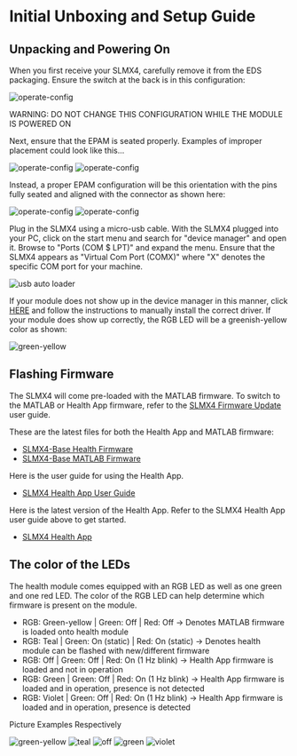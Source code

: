 # Initial Unboxing and Setup Guide

## Unpacking and Powering On
When you first receive your SLMX4, carefully remove it from the EDS packaging.
Ensure the switch at the back is in this configuration:

![operate-config](../images/initial_unboxing_and_setup/1.png)

WARNING: DO NOT CHANGE THIS CONFIGURATION WHILE THE MODULE IS POWERED ON

Next, ensure that the EPAM is seated properly. Examples of improper placement could look like this...

![operate-config](../images/initial_unboxing_and_setup/8.png)
![operate-config](../images/initial_unboxing_and_setup/9.png)

Instead, a proper EPAM configuration will be this orientation with the pins fully seated and aligned with the connector as shown here:
  
![operate-config](../images/initial_unboxing_and_setup/10.png)
![operate-config](../images/initial_unboxing_and_setup/11.png)  
  
Plug in the SLMX4 using a micro-usb cable. With the SLMX4 plugged into your PC, click on the start menu and search for "device manager" and open it. Browse to "Ports (COM $ LPT)" and expand the menu. Ensure that the SLMX4 appears as "Virtual Com Port (COMX)" where "X" denotes the specific COM port for your machine.

![usb auto loader](../images/initial_unboxing_and_setup/2.png)

If your module does not show up in the device manager in this manner, click [HERE](../usb_driver) and follow the instructions to manually install the correct driver.
If your module does show up correctly, the RGB LED will be a greenish-yellow color as shown:

![green-yellow](../images/initial_unboxing_and_setup/3.png)

## Flashing Firmware
The SLMX4 will come pre-loaded with the MATLAB firmware. To switch to the MATLAB or Health App firmware, refer to the [SLMX4 Firmware Update](../firmware/insecure_fw_update.md) user guide.

These are the latest files for both the Health App and MATLAB firmware:

- [SLMX4-Base Health Firmware](https://modules-release.s3-us-west-2.amazonaws.com/firmware/slmx4_base_usb_vcom_pb_dsp-epam0P1.s19)
- [SLMX4-Base MATLAB Firmware](https://modules-release.s3-us-west-2.amazonaws.com/firmware/slmx4_base_usb_vcom_xep_matlab_server.s19)
 
Here is the user guide for using the Health App. 

- [SLMX4 Health App User Guide](../firmware/health_app.md)

Here is the latest version of the Health App. Refer to the SLMX4 Health App user guide above to get started.

- [SLMX4 Health App](https://modules-release.s3-us-west-2.amazonaws.com/health_windows_app/slmx4_health_ui_usb.zip)

## The color of the LEDs
The health module comes equipped with an RGB LED as well as one green and one red LED.
The color of the RGB LED can help determine which firmware is present on the module.

- RGB: Green-yellow | Green: Off | Red: Off -> Denotes MATLAB firmware is loaded onto health module
- RGB: Teal | Green: On (static) | Red: On (static) -> Denotes health module can be flashed with new/different firmware
- RGB: Off | Green: Off | Red: On (1 Hz blink) -> Health App firmware is loaded and not in operation
- RGB: Green | Green: Off | Red: On (1 Hz blink) -> Health App firmware is loaded and in operation, presence is not detected
- RGB: Violet | Green: Off | Red: On (1 Hz blink) -> Health App firmware is loaded and in operation, presence is detected

Picture Examples Respectively

![green-yellow](../images/initial_unboxing_and_setup/3.png)
![teal](../images/initial_unboxing_and_setup/4.png)
![off](../images/initial_unboxing_and_setup/5.png)
![green](../images/initial_unboxing_and_setup/6.png)
![violet](../images/initial_unboxing_and_setup/7.png)